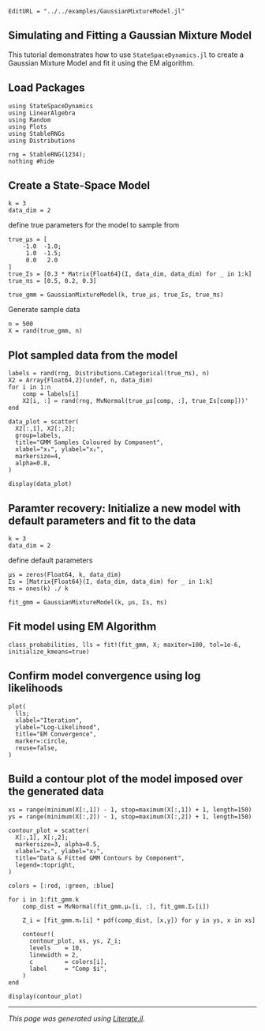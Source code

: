 ```@meta
EditURL = "../../examples/GaussianMixtureModel.jl"
```

## Simulating and Fitting a Gaussian Mixture Model

This tutorial demonstrates how to use `StateSpaceDynamics.jl` to
create a Gaussian Mixture Model and fit it using the EM algorithm.

## Load Packages

````@example gaussian_mixture_model_example
using StateSpaceDynamics
using LinearAlgebra
using Random
using Plots
using StableRNGs
using Distributions
````

````@example gaussian_mixture_model_example
rng = StableRNG(1234);
nothing #hide
````

## Create a State-Space Model

````@example gaussian_mixture_model_example
k = 3
data_dim = 2
````

define true parameters for the model to sample from

````@example gaussian_mixture_model_example
true_μs = [
    -1.0  -1.0;
     1.0  -1.5;
     0.0   2.0
]
true_Σs = [0.3 * Matrix{Float64}(I, data_dim, data_dim) for _ in 1:k]
true_πs = [0.5, 0.2, 0.3]

true_gmm = GaussianMixtureModel(k, true_μs, true_Σs, true_πs)
````

Generate sample data

````@example gaussian_mixture_model_example
n = 500
X = rand(true_gmm, n)
````

## Plot sampled data from the model

````@example gaussian_mixture_model_example
labels = rand(rng, Distributions.Categorical(true_πs), n)
X2 = Array{Float64,2}(undef, n, data_dim)
for i in 1:n
    comp = labels[i]
    X2[i, :] = rand(rng, MvNormal(true_μs[comp, :], true_Σs[comp]))'
end

data_plot = scatter(
  X2[:,1], X2[:,2];
  group=labels,
  title="GMM Samples Coloured by Component",
  xlabel="x₁", ylabel="x₂",
  markersize=4,
  alpha=0.8,
)

display(data_plot)
````

## Paramter recovery: Initialize a new model with default parameters and fit to the data

````@example gaussian_mixture_model_example
k = 3
data_dim = 2
````

define default parameters

````@example gaussian_mixture_model_example
μs = zeros(Float64, k, data_dim)
Σs = [Matrix{Float64}(I, data_dim, data_dim) for _ in 1:k]
πs = ones(k) ./ k

fit_gmm = GaussianMixtureModel(k, μs, Σs, πs)
````

## Fit model using EM Algorithm

````@example gaussian_mixture_model_example
class_probabilities, lls = fit!(fit_gmm, X; maxiter=100, tol=1e-6, initialize_kmeans=true)
````

## Confirm model convergence using log likelihoods

````@example gaussian_mixture_model_example
plot(
  lls;
  xlabel="Iteration",
  ylabel="Log-Likelihood",
  title="EM Convergence",
  marker=:circle,
  reuse=false,
)
````

## Build a contour plot of the model imposed over the generated data

````@example gaussian_mixture_model_example
xs = range(minimum(X[:,1]) - 1, stop=maximum(X[:,1]) + 1, length=150)
ys = range(minimum(X[:,2]) - 1, stop=maximum(X[:,2]) + 1, length=150)

contour_plot = scatter(
  X[:,1], X[:,2];
  markersize=3, alpha=0.5,
  xlabel="x₁", ylabel="x₂",
  title="Data & Fitted GMM Contours by Component",
  legend=:topright,
)

colors = [:red, :green, :blue]

for i in 1:fit_gmm.k
    comp_dist = MvNormal(fit_gmm.μₖ[i, :], fit_gmm.Σₖ[i])

    Z_i = [fit_gmm.πₖ[i] * pdf(comp_dist, [x,y]) for y in ys, x in xs]

    contour!(
      contour_plot, xs, ys, Z_i;
      levels    = 10,
      linewidth = 2,
      c         = colors[i],
      label     = "Comp $i",
    )
end

display(contour_plot)
````

---

*This page was generated using [Literate.jl](https://github.com/fredrikekre/Literate.jl).*

